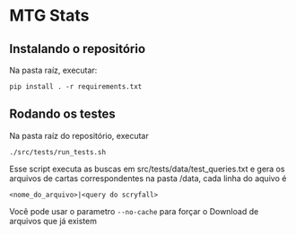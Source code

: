 # MTG Stats


## Instalando o repositório

Na pasta raíz, executar:

```
pip install . -r requirements.txt
```

## Rodando os testes

Na pasta raíz do repositório, executar

```
./src/tests/run_tests.sh
```

Esse script executa as buscas em src/tests/data/test_queries.txt e gera os arquivos de cartas correspondentes
na pasta /data, cada linha do aquivo é

```
<nome_do_arquivo>|<query do scryfall>
```

Você pode usar o parametro ```--no-cache``` para forçar o Download de arquivos que já existem
